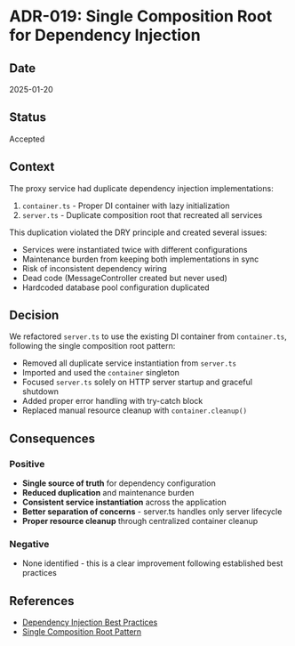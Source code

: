 # ADR-019: Single Composition Root for Dependency Injection

## Date

2025-01-20

## Status

Accepted

## Context

The proxy service had duplicate dependency injection implementations:

1. `container.ts` - Proper DI container with lazy initialization
2. `server.ts` - Duplicate composition root that recreated all services

This duplication violated the DRY principle and created several issues:

- Services were instantiated twice with different configurations
- Maintenance burden from keeping both implementations in sync
- Risk of inconsistent dependency wiring
- Dead code (MessageController created but never used)
- Hardcoded database pool configuration duplicated

## Decision

We refactored `server.ts` to use the existing DI container from `container.ts`, following the single composition root pattern:

- Removed all duplicate service instantiation from `server.ts`
- Imported and used the `container` singleton
- Focused `server.ts` solely on HTTP server startup and graceful shutdown
- Added proper error handling with try-catch block
- Replaced manual resource cleanup with `container.cleanup()`

## Consequences

### Positive

- **Single source of truth** for dependency configuration
- **Reduced duplication** and maintenance burden
- **Consistent service instantiation** across the application
- **Better separation of concerns** - server.ts handles only server lifecycle
- **Proper resource cleanup** through centralized container cleanup

### Negative

- None identified - this is a clear improvement following established best practices

## References

- [Dependency Injection Best Practices](https://blog.logrocket.com/dependency-injection-node-js-typedi/)
- [Single Composition Root Pattern](https://dev.to/gdsources/tsyringe-and-dependency-injection-in-typescript-3i67)
